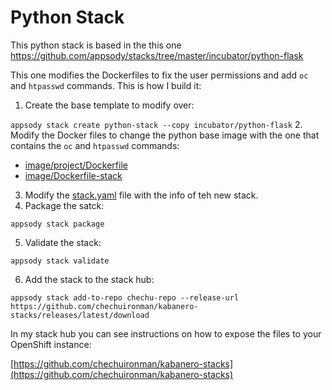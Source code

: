 # Python Stack 

This python stack is based in the this one https://github.com/appsody/stacks/tree/master/incubator/python-flask

This one modifies the Dockerfiles to fix the user permissions and add `oc` and `htpasswd` commands. This is how I build it:

1. Create the base template to modify over:

```appsody stack create python-stack --copy incubator/python-flask```
2. Modify the Docker files to change the python base image with the one that contains the `oc` and `htpasswd` commands: 
- [image/project/Dockerfile](https://github.com/chechuironman/kabanero-python-stack/blob/master/image/project/Dockerfile) 
- [image/Dockerfile-stack](https://github.com/chechuironman/kabanero-python-stack/blob/master/image/Dockerfile-stack)
3. Modify the [stack.yaml](https://github.com/chechuironman/kabanero-python-stack/blob/master/stack.yaml) file with the info of teh new stack.
4. Package the satck:

```console 
appsody stack package
```

5. Validate the stack:

```appsody stack validate```

6. Add the stack to the stack hub:

```appsody stack add-to-repo chechu-repo --release-url https://github.com/chechuironman/kabanero-stacks/releases/latest/download```

In my stack hub you can see instructions on how to expose the files to your OpenShift instance:

[https://github.com/chechuironman/kabanero-stacks](https://github.com/chechuironman/kabanero-stacks)
